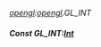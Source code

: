 _[opengl](../../modules/opengl/opengl-module.md):[opengl](../../modules/opengl/opengl-module.md).GL\_INT_
##### Const GL\_INT:[Int](../../modules/wonkey/wonkey-types-int.md)

